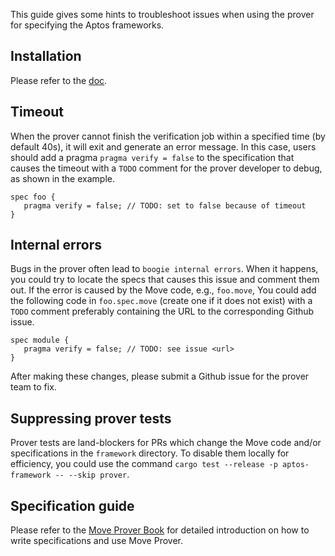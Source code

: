 This guide gives some hints to troubleshoot issues when using the prover for specifying the Aptos frameworks.

## Installation

Please refer to the [doc](https://aptos.dev/build/cli/setup-cli/install-move-prover/).

## Timeout

When the prover cannot finish the verification job within a specified time (by default 40s), it will exit and generate an error message.
In this case, users should add a pragma `pragma verify = false` to the specification
that causes the timeout with a `TODO` comment for the prover developer to debug, as shown in the example.

```move
spec foo {
   pragma verify = false; // TODO: set to false because of timeout
}
```

## Internal errors

Bugs in the prover often lead to `boogie internal errors`. When it happens, you could try to locate the specs that causes this issue and comment them out. 
If the error is caused by the Move code, e.g., `foo.move`, You could add the following code in `foo.spec.move` (create one if it does not exist) with 
a `TODO` comment preferably containing the URL to the corresponding Github issue.

```move
spec module {
   pragma verify = false; // TODO: see issue <url>
}
```
After making these changes, please submit a Github issue for the prover team to fix.

## Suppressing prover tests

Prover tests are land-blockers for PRs which change the Move code and/or specifications in the `framework` directory. To disable them locally for efficiency,
you could use the command `cargo test --release -p aptos-framework -- --skip prover`.


## Specification guide

Please refer to the [Move Prover Book](https://aptos.dev/guides/prover-guides/move-prover)
for detailed introduction on how to write specifications and use Move Prover.
